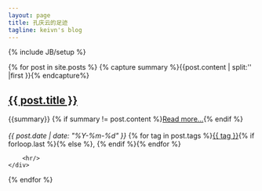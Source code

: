 ```yaml
---
layout: page
title: 孔庆云的足迹
tagline: keivn's blog
---
```

{% include JB/setup %}

<div class="row-fluid">
    <div class="span12" display="none"></div>
  {% for post in site.posts %}
        {% capture summary %}{{post.content | split:'<!--more-->' |first }}{% endcapture%}
		<div class="span12 row" style="margin-left:0px">
        <h2><a class="title" href="{{ BASE_PATH }}{{ post.url }}">{{ post.title }}</a></h2>
        <div class="post_at_index">
            {{summary}}
        {% if summary != post.content %}<a href="{{ BASE_PATH }}{{ post.url }}" rel="nofollow">Read more...</a>{% endif %}
        </div>
        <br/>
        <div>
          <cite>{{ post.date | date: "%Y-%m-%d" }}</cite> <i class="icon-tag"> </i>{% for tag in post.tags %}<a href="{{ BASE_PATH }}{{ site.JB.tags_path }}#{{ tag }}-ref">{{ tag }}</a>{% if forloop.last %}{% else %}, {% endif %}{% endfor %}
		</div>
        
        <hr/>
    </div>
 {% endfor %}
</div>


